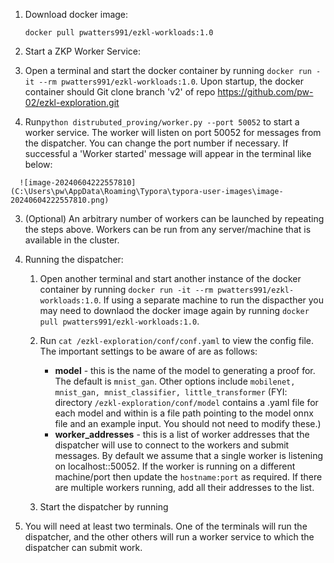 1. Download docker image:

   `docker pull pwatters991/ezkl-workloads:1.0`

2.  Start a ZKP Worker Service:

   1. Open a terminal and start the docker container by running `docker run -it --rm pwatters991/ezkl-workloads:1.0`. Upon startup, the docker container should Git clone branch 'v2' of repo https://github.com/pw-02/ezkl-exploration.git

   2.  Run`python distrubuted_proving/worker.py --port 50052` to start a worker service. The worker will listen on port 50052 for messages from the dispatcher. You can change the port number if necessary.  If successful a 'Worker started' message  will appear in the terminal like below:

      ![image-20240604222557810](C:\Users\pw\AppData\Roaming\Typora\typora-user-images\image-20240604222557810.png)

   3. (Optional) An arbitrary number of workers can be launched by repeating the steps above. Workers can be run from any server/machine that is available in the cluster. 

3. Running the dispatcher:

   1. Open another terminal and start another instance of the docker container by running  `docker run -it --rm pwatters991/ezkl-workloads:1.0`. If using a separate machine to run the dispacther you may need to downlaod the docker image again by running `docker pull pwatters991/ezkl-workloads:1.0`.

   2. Run `cat /ezkl-exploration/conf/conf.yaml` to view the config file. The important settings to be aware of are as follows:

      - **model** - this is the name of the model to generating a proof for. The default is `mnist_gan`.  Other options include `mobilenet, mnist_gan, mnist_classifier, little_transformer` (FYI: directory `/ezkl-exploration/conf/model` contains a .yaml file for each model and within is a file path pointing to the model onnx file and an example input. You should not need to modify these.)
      - **worker_addresses** - this is a list of worker addresses that the dispatcher will use to connect to the workers and submit messages. By default we assume that a  single worker is listening on localhost::50052. If the worker is running on a different machine/port then update the `hostname:port` as required. If there are multiple workers running, add all their addresses to the list.  

   3. Start the dispatcher by running  

      

   

4. You will need at least two terminals. One of the terminals will run the dispatcher, and the other others will run a worker service to which the dispatcher can submit work. 

    
